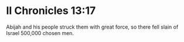 # II Chronicles 13:17

Abijah and his people struck them with great force, so there fell slain of Israel 500,000 chosen men.
